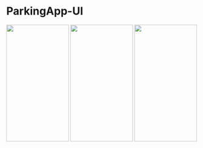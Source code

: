 # ParkingApp-UI

<img class="lazy alignnone wp-image-2649 lazy-loaded" src="https://j.gifs.com/3QLw2n.gif" data-lazy-type="image" data-lazy-src="https://j.gifs.com/3QLw2n.gif" alt="" width="165" height="308">

<img class="lazy alignnone wp-image-2650 lazy-loaded" src="http://tefumaru.com/wp-content/uploads/2020/12/gif-1-3.gif" data-lazy-type="image" data-lazy-src="http://tefumaru.com/wp-content/uploads/2020/12/gif-1-3.gif" alt="" width="165" height="308">

<img class="lazy alignnone wp-image-2652 lazy-loaded" src="http://tefumaru.com/wp-content/uploads/2020/12/parking3.gif" data-lazy-type="image" data-lazy-src="http://tefumaru.com/wp-content/uploads/2020/12/parking3.gif" alt="" width="165" height="308">
